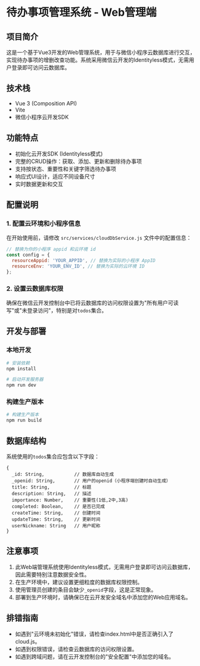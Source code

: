 # 待办事项管理系统 - Web管理端

## 项目简介

这是一个基于Vue3开发的Web管理系统，用于与微信小程序云数据库进行交互，实现待办事项的增删改查功能。系统采用微信云开发的Identityless模式，无需用户登录即可访问云数据库。

## 技术栈

- Vue 3 (Composition API)
- Vite
- 微信小程序云开发SDK

## 功能特点

- 初始化云开发SDK (Identityless模式)
- 完整的CRUD操作：获取、添加、更新和删除待办事项
- 支持按状态、重要性和关键字筛选待办事项
- 响应式UI设计，适应不同设备尺寸
- 实时数据更新和交互

## 配置说明

### 1. 配置云环境和小程序信息

在开始使用前，请修改 `src/services/cloudDbService.js` 文件中的配置信息：

```js
// 替换为你的小程序 appid 和云环境 id
const config = {
  resourceAppid: 'YOUR_APPID', // 替换为实际的小程序 AppID
  resourceEnv: 'YOUR_ENV_ID', // 替换为实际的云环境 ID
};
```

### 2. 设置云数据库权限

确保在微信云开发控制台中已将云数据库的访问权限设置为"所有用户可读写"或"未登录访问"，特别是对`todos`集合。

## 开发与部署

### 本地开发

```bash
# 安装依赖
npm install

# 启动开发服务器
npm run dev
```

### 构建生产版本

```bash
# 构建生产版本
npm run build
```

## 数据库结构

系统使用的`todos`集合应包含以下字段：

```
{
  _id: String,           // 数据库自动生成
  _openid: String,       // 用户的openid（小程序端创建时自动生成）
  title: String,         // 标题
  description: String,   // 描述
  importance: Number,    // 重要性(1低,2中,3高)
  completed: Boolean,    // 是否已完成
  createTime: String,    // 创建时间
  updateTime: String,    // 更新时间
  userNickname: String   // 用户昵称
}
```

## 注意事项

1. 此Web端管理系统使用Identityless模式，无需用户登录即可访问云数据库，因此需要特别注意数据安全性。
2. 在生产环境中，建议设置更细粒度的数据库权限控制。
3. 使用管理员创建的条目会缺少`_openid`字段，这是正常现象。
4. 部署到生产环境时，请确保已在云开发安全域名中添加您的Web应用域名。

## 排错指南

- 如遇到"云环境未初始化"错误，请检查index.html中是否正确引入了cloud.js。
- 如遇到权限错误，请检查云数据库的访问权限设置。
- 如遇到跨域问题，请在云开发控制台的"安全配置"中添加您的域名。
